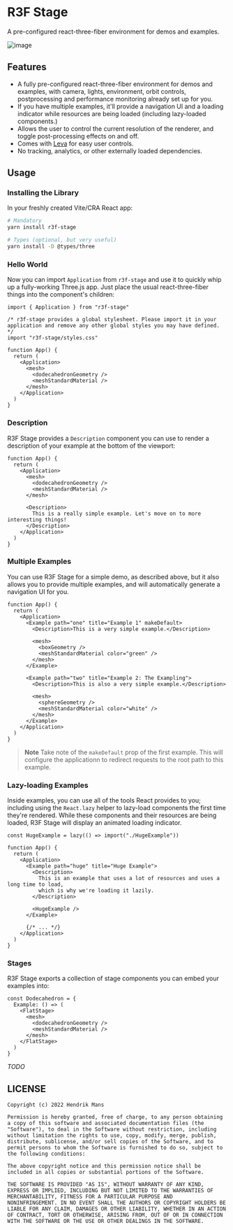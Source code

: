 # R3F Stage

A pre-configured react-three-fiber environment for demos and examples.

![image](https://user-images.githubusercontent.com/1061/185150054-d5f8b406-03e8-44dc-a82e-25c9e6bd808c.png)


## Features

- A fully pre-configured react-three-fiber environment for demos and examples, with camera, lights, environment, orbit controls, postprocessing and performance monitoring already set up for you.
- If you have multiple examples, it'll provide a navigation UI and a loading indicator while resources are being loaded (including lazy-loaded components.)
- Allows the user to control the current resolution of the renderer, and toggle post-processing effects on and off.
- Comes with [Leva](https://github.com/pmndrs/leva) for easy user controls.
- No tracking, analytics, or other externally loaded dependencies.

## Usage

### Installing the Library

In your freshly created Vite/CRA React app:

```sh
# Mandatory
yarn install r3f-stage

# Types (optional, but very useful)
yarn install -D @types/three
```

### Hello World

Now you can import `Application` from `r3f-stage` and use it to quickly whip up a fully-working Three.js app. Just place the usual react-three-fiber things into the component's children:

```tsx
import { Application } from "r3f-stage"

/* r3f-stage provides a global stylesheet. Please import it in your application and remove any other global styles you may have defined. */
import "r3f-stage/styles.css"

function App() {
  return (
    <Application>
      <mesh>
        <dodecahedronGeometry />
        <meshStandardMaterial />
      </mesh>
    </Application>
  )
}
```

### Description

R3F Stage provides a `Description` component you can use to render a description of your example at the bottom of the viewport:

```tsx
function App() {
  return (
    <Application>
      <mesh>
        <dodecahedronGeometry />
        <meshStandardMaterial />
      </mesh>

      <Description>
        This is a really simple example. Let's move on to more interesting things!
      </Description>
    </Application>
  )
}
```

### Multiple Examples

You can use R3F Stage for a simple demo, as described above, but it also allows you to provide multiple examples, and will automatically generate a navigation UI for you.

```tsx
function App() {
  return (
    <Application>
      <Example path="one" title="Example 1" makeDefault>
        <Description>This is a very simple example.</Description>

        <mesh>
          <boxGeometry />
          <meshStandardMaterial color="green" />
        </mesh>
      </Example>

      <Example path="two" title="Example 2: The Exampling">
        <Description>This is also a very simple example.</Description>

        <mesh>
          <sphereGeometry />
          <meshStandardMaterial color="white" />
        </mesh>
      </Example>
    </Application>
  )
}
```

> **Note**
> Take note of the `makeDefault` prop of the first example. This will configure the applicationn to redirect requests to the root path to this example.

### Lazy-loading Examples

Inside examples, you can use all of the tools React provides to you; including using the `React.lazy` helper to lazy-load components the first time they're rendered. While these components and their resources are being loaded, R3F Stage will display an animated loading indicator.

```tsx
const HugeExample = lazy(() => import("./HugeExample"))

function App() {
  return (
    <Application>
      <Example path="huge" title="Huge Example">
        <Description>
          This is an example that uses a lot of resources and uses a long time to load,
          which is why we're loading it lazily.
        </Description>

        <HugeExample />
      </Example>

      {/* ... */}
    </Application>
  )
}
```

### Stages

R3F Stage exports a collection of stage components you can embed your examples into:

```tsx
const Dodecahedron = {
  Example: () => (
    <FlatStage>
      <mesh>
        <dodecahedronGeometry />
        <meshStandardMaterial />
      </mesh>
    </FlatStage>
  )
}
```

_TODO_

## LICENSE

```
Copyright (c) 2022 Hendrik Mans

Permission is hereby granted, free of charge, to any person obtaining
a copy of this software and associated documentation files (the
"Software"), to deal in the Software without restriction, including
without limitation the rights to use, copy, modify, merge, publish,
distribute, sublicense, and/or sell copies of the Software, and to
permit persons to whom the Software is furnished to do so, subject to
the following conditions:

The above copyright notice and this permission notice shall be
included in all copies or substantial portions of the Software.

THE SOFTWARE IS PROVIDED "AS IS", WITHOUT WARRANTY OF ANY KIND,
EXPRESS OR IMPLIED, INCLUDING BUT NOT LIMITED TO THE WARRANTIES OF
MERCHANTABILITY, FITNESS FOR A PARTICULAR PURPOSE AND
NONINFRINGEMENT. IN NO EVENT SHALL THE AUTHORS OR COPYRIGHT HOLDERS BE
LIABLE FOR ANY CLAIM, DAMAGES OR OTHER LIABILITY, WHETHER IN AN ACTION
OF CONTRACT, TORT OR OTHERWISE, ARISING FROM, OUT OF OR IN CONNECTION
WITH THE SOFTWARE OR THE USE OR OTHER DEALINGS IN THE SOFTWARE.
```
